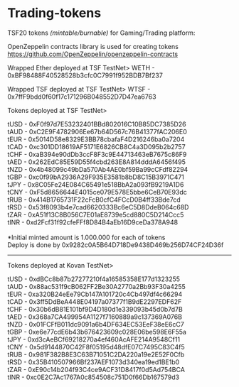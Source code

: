 # Trading-tokens
TSF20 tokens *(mintable/burnable)* for Gaming/Trading platform: 

OpenZeppelin contracts library is used for creating tokens
https://github.com/OpenZeppelin/openzeppelin-contracts

Wrapped Ether deployed at TSF TestNet>
WETH 	- 0xBF98488F40528528b3cfc0C7991f952BDB7Bf237<br>

Wrapped TSF deployed at TSF TestNet>
WTSF 	- 0x7ffF9bdd0f60f17c171296B048552D7D47ea6763<br>

Tokens deployed at TSF TestNet>

tUSD 	- 0xF0f97d7E53232401BBd802016C10B85DC7385D26<br>
tAUD 	- 0xC2E9F4782906Ee67b64D567c76B41377fAC206E0<br>
tEUR 	- 0x5014D58e8329E3BB78cbafaF4D216246ba0a7204<br>
tCAD 	- 0xc301DD18619AF5171E6826CB8C4a3D095b2b2757<br>
tCHF 	- 0xaB394e90dDb3ccF8F3c9E44713463eB7675c86F9<br>
tAED 	- 0x262EdC85E59D55f4cbd263E8A814dddA6456f495<br>
tNZD 	- 0x4b48099c49bDa570Ab4AE0bf59Ba99cCFdf82294<br>
tGBP 	- 0xc0f99bA2936A29F935E3581b8bD8C15B3971C471<br>
tJPY 	- 0x8C05Fe24E084C65491e518BbA2a093fB9219A1D6<br>
tCNY 	- 0xF5d8656644E4015ce079E578E5bbe6CeB70E93dc<br>
tRUB 	- 0x414B1765731F22cFcB0cfC4FCcD0B4ff33Bde7cd<br>
tRSD 	- 0x53f8093b4e7cad6620333Bc6eC5D8DdeB064c68D<br>
tZAR 	- 0xA51f13C8B056C7E01aE8739e5cd880C5D214Ccc5<br>
tINR 	- 0xd2Fcf31f92cfeFFf8D84B4aEb16D9ceDa378A948<br>
<br>
*Initial minted amount is 1.000.000 for each of tokens<br>
Deploy is done by 0x9282c0A5B64D718De9438D469b256D74CF24D36f

****
Tokens deployed at Kovan TestNet>

tUSD	- 0xdBCc8b87b27277210f4a16585358E177d1323255<br>
tAUD	- 0x88ac531f9cB062FF2Be30A2770a2Bb93F30a4255<br>
tEUR	- 0xa320B24eEe79Cb147A101720c4Cb497df4c66294<br>
tCAD	- 0x3ff5DdBeA448E04197a07377f1B9dE2297EDF62F<br>
tCHF	- 0x30b6dB81E101bf9D4D180d1e339093b45d0b7d7B<br>
tAED	- 0x368a7CA499954A1127f7160889a9c137369A076B<br>
tNZD	- 0x01FCFfB011dc9091a6b4DF634EC53EeF38eE6cC7<br>
tGBP	- 0xe6e77cdE6b43b676423609c028E06be598E6F55a<br>
tJPY	- 0xd3cAeBCf69218270a4ef460AcAFE214A9548Cf11<br>
tCNY	- 0x5d9144870C42F8f05195d48dfE07C7495C83C4f5<br>
tRUB	- 0x981F382B8E3C63B71051C2DA220a19e2E52F0Cfb<br>
tRSD	- 0x35B410507966Bf237AEF1073d340ea19ed1BE1b0<br>
tZAR	- 0xE90c14b204f93C4ce9ACF31D8417f0d5Ad754BCA<br>
tINR	- 0xc0E2C7Ac1767A0c854508c751D0f66Db167579d3<br>
<br>
